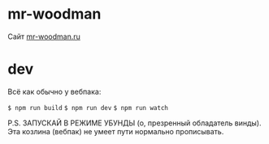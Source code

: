 # mr-woodman
Сайт [mr-woodman.ru](http://mr-woodman.ru)

# dev

Всё как обычно у вебпака:

`$ npm run build`
`$ npm run dev`
`$ npm run watch`

P.S. ЗАПУСКАЙ В РЕЖИМЕ УБУНДЫ (о, презренный обладатель винды). Эта козлина (вебпак) не умеет пути нормально прописывать.
